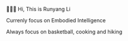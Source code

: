 :tada::tada::tada: Hi, This is Runyang Li

Currenly focus on Embodied Intelligence

Always focus on basketball, cooking and hiking





